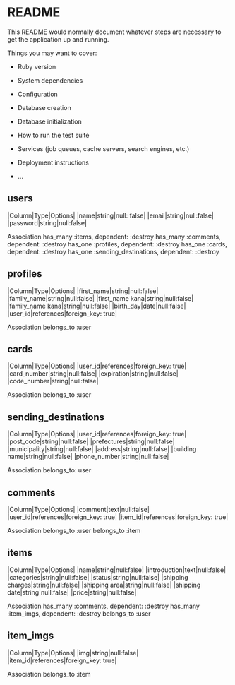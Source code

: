 # README

This README would normally document whatever steps are necessary to get the
application up and running.

Things you may want to cover:

* Ruby version

* System dependencies

* Configuration

* Database creation

* Database initialization

* How to run the test suite

* Services (job queues, cache servers, search engines, etc.)

* Deployment instructions

* ...

## users
|Column|Type|Options|
|name|string|null: false|
|email|string|null:false|
|password|string|null:false|

Association
has_many :items, dependent: :destroy
has_many :comments, dependent: :destroy
has_one :profiles, dependent: :destroy
has_one :cards, dependent: :destroy
has_one :sending_destinations, dependent: :destroy

## profiles
|Column|Type|Options|
|first_name|string|null:false|
|family_name|string|null:false|
|first_name kana|string|null:false|
|family_name kana|string|null:false|
|birth_day|date|null:false|
|user_id|references|foreign_key: true|

Association
belongs_to :user

## cards
|Column|Type|Options|
|user_id|references|foreign_key: true|
|card_number|string|null:false|
|expiration|string|null:false|
|code_number|string|null:false|

Association
belongs_to :user

## sending_destinations
|Column|Type|Options|
|user_id|references|foreign_key: true|
|post_code|string|null:false|
|prefectures|string|null:false|
|municipality|string|null:false|
|address|string|null:false|
|building name|string|null:false|
|phone_number|string|null:false|

Association
belongs_to: user

## comments
|Column|Type|Options|
|comment|text|null:false|
|user_id|references|foreign_key: true|
|item_id|references|foreign_key: true|

Association
belongs_to :user
belongs_to :item

## items
|Column|Type|Options|
|name|string|null:false|
|introduction|text|null:false|
|categories|string|null:false|
|status|string|null:false|
|shipping charges|string|null:false|
|shipping area|string|null:false|
|shipping date|string|null:false|
|price|string|null:false|

Association
has_many :comments, dependent: :destroy
has_many :item_imgs, dependent: :destroy
belongs_to :user

## item_imgs
|Column|Type|Options|
|img|string|null:false|
|item_id|references|foreign_key: true|

Association
belongs_to :item